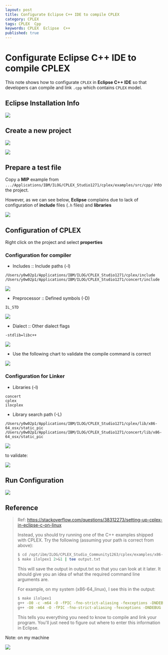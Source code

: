 ```yaml
---
layout: post
title: Configurate Eclipse C++ IDE to compile CPLEX
category: CPLEX
tags: CPLEX  Cpp
keywords: CPLEX  Eclipse  C++
published: true
---
```


# Configurate Eclipse C++ IDE to compile CPLEX

This note shows how to configurate `CPLEX` in **Eclipse C++ IDE** so that developers can compile and link `.cpp` which contains `CPLEX` model.

## Eclipse Installation Info

![](/assets/posts/2018-09-10-Config_cplex_in_eclipse_cpp/config_cplex_in_eclipse_cpp_2018-09-10-21-20-37.png)

## Create a new project 

![](/assets/posts/2018-09-10-Config_cplex_in_eclipse_cpp/config_cplex_in_eclipse_cpp_2018-09-10-21-21-45.png)

![](/assets/posts/2018-09-10-Config_cplex_in_eclipse_cpp/config_cplex_in_eclipse_cpp_2018-09-10-21-23-01.png)

## Prepare a test file 

Copy a **MIP** example from 
`.../Applications/IBM/ILOG/CPLEX_Studio1271/cplex/examples/src/cpp/`
into the project. 

However, as we can see below, **Eclipse** complains due to lack of configuration of **include** files (`.h` files) and **libraries**

![](/assets/posts/2018-09-10-Config_cplex_in_eclipse_cpp/config_cplex_in_eclipse_cpp_2018-09-10-21-26-27.png)

## Configuration of CPLEX

Right click on the project and select **properties**

### Configuration for compiler

* Includes :: Include paths (-l)

```
/Users/y0w02p1/Applications/IBM/ILOG/CPLEX_Studio1271/cplex/include  
/Users/y0w02p1/Applications/IBM/ILOG/CPLEX_Studio1271/concert/include
```

![](/assets/posts/2018-09-10-Config_cplex_in_eclipse_cpp/config_cplex_in_eclipse_cpp_2018-09-10-21-35-03.png)

* Preprocessor :: Defined symbols (-D)

```
IL_STD
```

![](/assets/posts/2018-09-10-Config_cplex_in_eclipse_cpp/config_cplex_in_eclipse_cpp_2018-09-10-21-36-22.png)

* Dialect :: Other dialect flags

```
-stdlib=libc++
```

![](/assets/posts/2018-09-10-Config_cplex_in_eclipse_cpp/config_cplex_in_eclipse_cpp_2018-09-10-21-37-35.png)

* Use the following chart to validate the compile command is correct

![](/assets/posts/2018-09-10-Config_cplex_in_eclipse_cpp/config_cplex_in_eclipse_cpp_2018-09-10-21-39-16.png)



### Configuration for Linker

* Libraries (-l)

```
concert
cplex
ilocplex
```

* Library search path (-L)

```
/Users/y0w02p1/Applications/IBM/ILOG/CPLEX_Studio1271/cplex/lib/x86-64_osx/static_pic   
/Users/y0w02p1/Applications/IBM/ILOG/CPLEX_Studio1271/concert/lib/x86-64_osx/static_pic
```

![](/assets/posts/2018-09-10-Config_cplex_in_eclipse_cpp/config_cplex_in_eclipse_cpp_2018-09-10-21-42-01.png)

to validate:

![](/assets/posts/2018-09-10-Config_cplex_in_eclipse_cpp/config_cplex_in_eclipse_cpp_2018-09-10-21-43-26.png)


## Run Configuration

![](/assets/posts/2018-09-10-Config_cplex_in_eclipse_cpp/config_cplex_in_eclipse_cpp_2018-09-10-21-53-58.png)

## Reference 
> Ref: <https://stackoverflow.com/questions/38312273/setting-up-cplex-in-eclipse-c-on-linux>
> 
> Instead, you should try running one of the C++ examples shipped with CPLEX. Try the following (assuming your path is correct from above):
> 
> ```bash
> $ cd /opt/ibm/ILOG/CPLEX_Studio_Community1263/cplex/examples/x86-64_linux/static_pic
> $ make ilolpex1 2>&1 | tee output.txt
> ```
> This will save the output in output.txt so that you can look at it later. It should give you an idea of what the required command line arguments are.
> 
> For example, on my system (x86-64_linux), I see this in the output:
> ```bash
> $ make ilolpex1
> g++ -O0 -c -m64 -O -fPIC -fno-strict-aliasing -fexceptions -DNDEBUG -DIL_STD -I../../../include -I../../../../concert/include  ../../../examples/src/cpp/ilolpex1.cpp -o ilolpex1.o
> g++ -O0 -m64 -O -fPIC -fno-strict-aliasing -fexceptions -DNDEBUG -DIL_STD -I../../../include -I../../../../concert/include  -L../../../lib/x86-64_linux/static_pic -L../../../../concert/lib/x86-64_linux/static_pic -o ilolpex1 ilolpex1.o -lconcert -lilocplex -lcplex -lm -lpthread
>```
> This tells you everything you need to know to compile and link your program. You'll just need to figure out where to enter this information in Eclipse.

Note: on my machine

![](/assets/posts/2018-09-10-Config_cplex_in_eclipse_cpp/config_cplex_in_eclipse_cpp_2018-09-10-22-28-34.png)